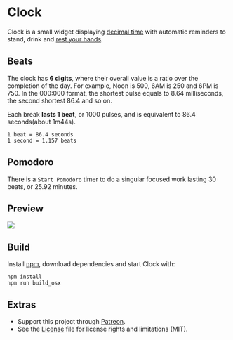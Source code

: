 # Clock

Clock is a small widget displaying [decimal time](http://wiki.xxiivv.com/desamber) with automatic reminders to stand, drink and [rest your hands](https://en.wikipedia.org/wiki/Repetitive_strain_injury).

## Beats

The clock has **6 digits**, where their overall value is a ratio over the completion of the day. For example, Noon is 500, 6AM is 250 and 6PM is 750. In the 000:000 format, the shortest pulse equals to 8.64 milliseconds, the second shortest 86.4 and so on. 

Each break **lasts 1 beat**, or 1000 pulses, and is equivalent to 86.4 seconds(about 1m44s).

```
1 beat = 86.4 seconds
1 second = 1.157 beats
```

## Pomodoro

There is a `Start Pomodoro` timer to do a singular focused work lasting 30 beats, or 25.92 minutes.

## Preview

<img src='https://raw.githubusercontent.com/hundredrabbits/Clock/master/PREVIEW.jpg'/>

## Build

Install [npm](https://docs.npmjs.com/getting-started/installing-node), download dependencies and start Clock with:

```
npm install
npm run build_osx
```

## Extras

- Support this project through [Patreon](https://patreon.com/100).
- See the [License](LICENSE.md) file for license rights and limitations (MIT).